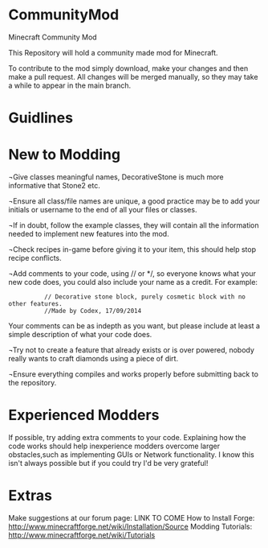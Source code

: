 CommunityMod
============

Minecraft Community Mod

This Repository will hold a community made mod for Minecraft. 

To contribute to the mod simply download, make your changes and then make a pull request. All changes will be merged manually, so they may take a while to appear in the main branch.

Guidlines
=========

New to Modding
==============

¬Give classes meaningful names, DecorativeStone is much more informative that Stone2 etc.

¬Ensure all class/file names are unique, a good practice may be to add your initials or username to the end of all your files   or classes.  

¬If in doubt, follow the example classes, they will contain all the information needed to implement new features into the mod.

¬Check recipes in-game before giving it to your item, this should help stop recipe conflicts.              

¬Add comments to your code, using // or */, so everyone knows what your new code does, you could also include your name as a    credit. For example:

              // Decorative stone block, purely cosmetic block with no other features.
              //Made by Codex, 17/09/2014
              
 Your comments can be as indepth as you want, but please include at least a simple description of what your code does.

¬Try not to create a feature that already exists or is over powered, nobody really wants to craft diamonds using a piece of dirt.

¬Ensure everything compiles and works properly before submitting back to the repository.

Experienced Modders
===================

If possible, try adding extra comments to your code. Explaining how the code works should help inexperience modders overcome larger obstacles,such as implementing GUIs or Network functionality. I know this isn't always possible but if you could try I'd be very grateful!

Extras
======

Make suggestions at our forum page: LINK TO COME
How to Install Forge: http://www.minecraftforge.net/wiki/Installation/Source
Modding Tutorials: http://www.minecraftforge.net/wiki/Tutorials
